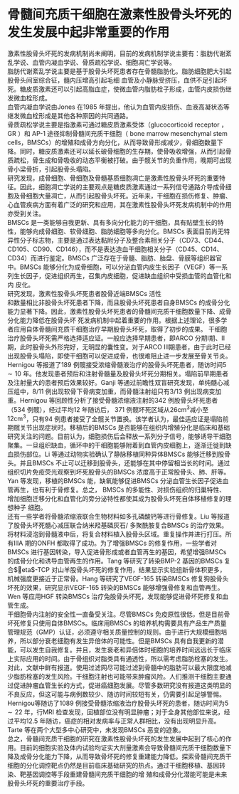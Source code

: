 # 骨髓间充质干细胞在激素性股骨头坏死的 发生发展中起非常重要的作用  
激素性股骨头坏死的发病机制尚未阐明，目前的发病机制学说主要有：脂肪代谢紊乱学说、血管内凝血学说、骨质疏松学说、细胞凋亡学说等。  
脂肪代谢紊乱学说主要是基于股骨头坏死患者存在骨髓脂肪化。脂肪细胞肥大引起股骨头间室综合征，髓内压增高引起毛细 血管及小静脉受挤压，血供不足引起坏死。糖皮质激素还可以引起高脂血症，使微血管内脂肪栓子形成，血管内皮损伤继发微血栓形成。  
血管内凝血学说由Jones 在1985 年提出，他认为血管内皮损伤、血液高凝状态等继发微血栓形成是其他各种原因的共同通路。  
骨质疏松学说主要是指激素可通过糖皮质激素受体（glucocorticoid receptor ， GR ）和  AP-1  途径抑制骨髓间充质干细胞（ bone marrow  mesenchymal stem cells，BMSCs）的增殖和成骨方向分化，从而导致骨形成减少，骨细胞数量下降。同时，糖皮质激素还可以延长破骨细胞的生存期，使骨吸收增强，从而引起骨质疏松，骨生成和骨吸收的动态平衡被打破。由于髋关节的负重作用，晚期可出现骨小梁骨折，引起股骨头塌陷。  
研究发现，成骨细胞、骨细胞及骨髓基质细胞凋亡是激素性股骨头坏死的重要特征。因此，细胞凋亡学说的主要观点是糖皮质激素通过一系列信号通路介导成骨细胞及骨细胞大量凋亡，从而引起股骨头坏死。近年来，干细胞在损伤修复、肿瘤、心血管疾病方面有着广泛的研究和应用，其在激素性股骨头坏死发病机制中的作用亦受到关注。  
BMSCs 是一类能够自我更新、具有多向分化能力的干细胞，具有贴壁生长的特性，能够向成骨细胞、软骨细胞、脂肪细胞等多向分化。BMSCs 表面目前尚无特异性分子标志物，主要是通过表达黏附分子及整合素相关分子（CD73、CD44、CD105、CD90、CD146），而不是表达造血干细胞相关分子（CD45、CD14、CD34）而进行鉴定。BMSCs 广泛存在于骨髓、脂肪、胎盘、骨膜等组织器官中。BMSCs 能够分化为成骨细胞，可以分泌血管内皮生长因子（VEGF）等一系列生长因子，促进组织再生，召集内皮细胞，促进缺血组织中受损血管的血管化和内 皮化。  
研究发现，激素性股骨头坏死患者股骨近端BMSCs 活性  
和数量相比非股骨头坏死患者下降，而且股骨头坏死患者自身BMSCs 的成骨分化能力显著下降。因此，激素性股骨头坏死患者的骨髓间充质干细胞数量下降、成骨分化能力降低在股骨头坏 死发病机制中起着重要的作用。根据上述理论，很多学者应用自体骨髓间充质干细胞治疗早期股骨头坏死，取得了初步的成果。 干细胞治疗股骨头坏死需严格选择适应证。一般应选择早期患者，即ARCO 分期Ⅰ期、Ⅱ期，此时股骨头外形完好，无明显的囊性变。对于ARCO Ⅲ期患者，由于此时已经出现股骨头塌陷，即使干细胞可以促进成骨，也很难阻止进一步发展至骨关节炎。Hernigou 等报道了189 例髋接受浓缩骨髓液治疗的股骨头坏死患者，随访时间$5\sim10$ 年。他发现患者预后和注射骨髓量及股骨头坏死分期相关。塌陷前早期患者及注射量大的患者预后效果较好。Ganji 等通过前瞻性双盲研究发现，单纯髓心减压组中，8/11 例出现软骨下骨病变加重，而骨髓注射组只有3/13 例出现病变加重。Hernigou 等回顾性分析了接受骨髓浓缩液注射的342 例股骨头坏死患者（534 例髋），经过平均12 年随访后，  371 例髋坏死区域从$26\mathrm{cm}^{3}$减小至$12\mathrm{cm}^{3}$，只有94 例患者接受了全髋关节置换。该学者认为，最佳适应证是塌陷前期髋关节出现症状时。移植后的BMSCs 是否能够在组织内增殖分化是临床和基础研究关注的问题。目前认为，细胞损伤后会释放一系列分子信号，能够诱导干细胞聚集。一旦组织缺血，循环中的干细胞能够附着到血管内皮细胞上，逐渐迁徙到缺血损伤部位。Li 等通过动物实验确认了静脉移植同种异体BMSCs 能够迁移到股骨头。并且BMSCs 不止可以迁移到股骨头，还能够在其中停留相当长的时间。通过组织切片免疫荧光观察到坏死股骨头的BMSCs 浓度高于正常股骨头、肺、肝等。Yan 等发现，移植的BMSCs 能，缺氧能够促进BMSCs 分泌血管生长因子促进血管再生，也有利于骨修复。总之， BMSCs 的多能性、对损伤组织的归巢特性、增加细胞迁移分化和血管化的旁分泌特性都使其成为股骨头坏死自体移植修复的理想种子 细胞。  
还有一些学者将骨髓浓缩液联合生物材料如多孔磷酸钙等进行骨修复。Liu 等报道了股骨头坏死髓心减压联合纳米羟基磷灰石/ 多聚酰胺复合BMSCs 的治疗效果。将材料浸泡到骨髓液中后，将复合材料植入股骨头区域。重复操作并进行打压。所有ⅢA 期的ONFH 都取得了成功。为了增强BMSCs 的修复作用，一些学者对BMSCs 进行基因转染，导入促进骨形成或者血管再生的基因，希望增强BMSCs的成骨分化和诱导血管再生的作用。Tang 等研究了转染BMP-2 基因的BMSCs 复合$eta$-TCP 对山羊股骨头坏死的修复作用，结果显示实验组新骨体积更多，机械强度更接近于正常骨。Hang 等研究了VEGF-165 转染BMSCs 修复狗股骨头坏死的效果，研究显示VEGF-165 转染的BMSCs 能够增强骨修复和血管再生。Wen 等应用HGF 转染BMSCs 治疗兔股骨头坏死，发现能够促进骨坏死修复和血管生成。  
干细胞骨内注射的安全性一直备受关注。尽管BMSCs 免疫原性很低，但是目前骨坏死修复只使用自体BMSCs。临床用BMSCs 的培养机构需要具有产品生产质量管理规范（GMP）认证，必须遵守相关质量控制的规则。由于进行大规模细胞培养，所以部分衰老细胞有发生异倍体的可能性。但是BMSCs 具有自我更新的潜能，可以发生自我修复。并且，发生衰老和异倍体时细胞的培养时间远远长于临床上实际应用的时间。由于骨组织对脂类具有通透性，所以需考虑脂肪栓塞的发生。对此，文献中鲜有报道。使用过滤网尽可能过滤到骨髓中的脂肪可以最大限度地减少脂肪栓塞的发生风险。干细胞注射也可能带来肿瘤风险。人们推测干细胞主要通过促进肿瘤血管生长的方式，促进癌细胞发展。尽管多数研究没有报道这类明显的不良反应，但这可能与病例数较少、随访时间较短有关，仍需要引起足够警惕。Hernigou等随访了1089 例接受骨髓浓缩液治疗股骨头坏死的患者，随访时间为$5\sim22$ 年，行MRI 检查发现，回植部位没有明显肿瘤；对于全身其他部位来说，经过平均12.5 年随访，癌症的相对发病率与正常人群相比，没有出现明显升高。Tarte 等在两个大型多中心研究中，未发现BMSCs 恶变的迹象。  
总之，骨髓间充质干细胞的研究在激素性股骨头坏死的发生发展中起到了核心的作用。目前的细胞实验及体内试验均证实大剂量激素会导致骨髓间充质干细胞数量下降及成骨分化能力下降，从而导致骨坏死的修复重建能力降低。探索骨髓间充质干细胞的分化调控靶点仍然是目前临床基础研究的热点。通过干细胞移植、基因转染、靶基因调控等手段重建骨髓间充质干细胞的增 殖和成骨分化潜能可能是未来股骨头坏死的重要治疗手段。  
